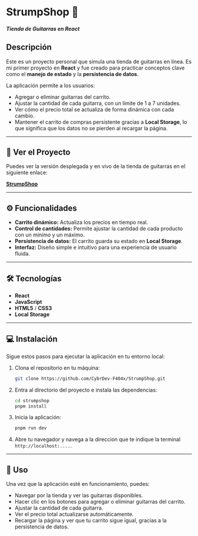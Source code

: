 # StrumpShop 🎸
##### Tienda de Guitarras en React

## Descripción

Este es un proyecto personal que simula una tienda de guitarras en línea. Es mi primer proyecto en **React** y fue creado para practicar conceptos clave como el **manejo de estado** y la **persistencia de datos**.

La aplicación permite a los usuarios:

  * Agregar o eliminar guitarras del carrito.
  * Ajustar la cantidad de cada guitarra, con un límite de 1 a 7 unidades.
  * Ver cómo el precio total se actualiza de forma dinámica con cada cambio.
  * Mantener el carrito de compras persistente gracias a **Local Storage**, lo que significa que los datos no se pierden al recargar la página.

-----

## 🔗 Ver el Proyecto

Puedes ver la versión desplegada y en vivo de la tienda de guitarras en el siguiente enlace:

**[StrumpShop](https://strumpshop-245616.netlify.app/)**

-----

## ⚙️ Funcionalidades

  * **Carrito dinámico:** Actualiza los precios en tiempo real.
  * **Control de cantidades:** Permite ajustar la cantidad de cada producto con un mínimo y un máximo.
  * **Persistencia de datos:** El carrito guarda su estado en **Local Storage**.
  * **Interfaz:** Diseño simple e intuitivo para una experiencia de usuario fluida.

-----

## 🛠️ Tecnologías

  * **React**
  * **JavaScript**
  * **HTML5** / **CSS3**
  * **Local Storage**

-----

## 💻 Instalación

Sigue estos pasos para ejecutar la aplicación en tu entorno local:

1.  Clona el repositorio en tu máquina:
    ```bash
    git clone https://github.com/CybrDev-F404x/StrumpShop.git
    ```
2.  Entra al directorio del proyecto e instala las dependencias:
    ```bash
    cd strumpshop
    pnpm install
    ```
3.  Inicia la aplicación:
    ```bash
    pnpm run dev
    ```
4.  Abre tu navegador y navega a la direccion que te indique la terminal `http://localhost:....`.

-----

## 🚀 Uso

Una vez que la aplicación esté en funcionamiento, puedes:

  * Navegar por la tienda y ver las guitarras disponibles.
  * Hacer clic en los botones para agregar o eliminar guitarras del carrito.
  * Ajustar la cantidad de cada guitarra.
  * Ver el precio total actualizarse automáticamente.
  * Recargar la página y ver que tu carrito sigue igual, gracias a la persistencia de datos.

